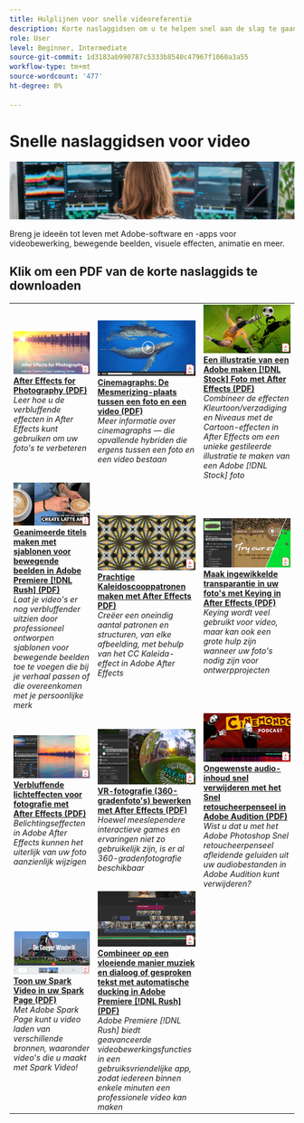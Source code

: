 ```yaml
---
title: Hulplijnen voor snelle videoreferentie
description: Korte naslaggidsen om u te helpen snel aan de slag te gaan met Adobe DVA-producten
role: User
level: Beginner, Intermediate
source-git-commit: 1d3183ab990787c5333b8540c47967f1060a3a55
workflow-type: tm+mt
source-wordcount: '477'
ht-degree: 0%

---
```


# Snelle naslaggidsen voor video

![Creative Cloud Hero-afbeelding](../assets/CCEbanner-DVA.png)

Breng je ideeën tot leven met Adobe-software en -apps voor videobewerking, bewegende beelden, visuele effecten, animatie en meer.

## Klik om een PDF van de korte naslaggids te downloaden

<table>
<tr>
 <td>
   <a href="assets/AfterEffectsforPhotography.pdf">
      <img alt="After Effects for Photography" src="assets/AfterEffectsforPhotography.jpg" />
   </a>
    <div>
   <a href="assets/AfterEffectsforPhotography.pdf"><strong>After Effects for Photography (PDF)</strong></a>
    </div>
    <em>Leer hoe u de verbluffende effecten in After Effects kunt gebruiken om uw foto's te verbeteren</em>
    <br>
  </td>
  <td>
   <a href="assets/CinemagraphsTheMesmerizingPlaceBetweenaPhotoandaVideo.pdf">
      <img alt="Cinemagraphs: De Mesmerizing-plaats tussen een foto en een video" src="assets/CinemagraphsTheMesmerizingPlaceBetweenaPhotoandaVideo.jpg" />
   </a>
    <div>
   <a href="assets/CinemagraphsTheMesmerizingPlaceBetweenaPhotoandaVideo.pdf"><strong>Cinemagraphs: De Mesmerizing-plaats tussen een foto en een video (PDF)</strong></a>
    </div>
    <em>Meer informatie over cinemagraphs — die opvallende hybriden die ergens tussen een foto en een video bestaan</em>
    <br>
  </td>
  <td>
   <a href="assets/CreateanIllustrationfromanAdobeStockPhotowithAfterEffects.pdf">
      <img alt="Een illustratie van een Adobe maken [!DNL Stock] Foto met After Effects" src="assets/CreateanIllustrationfromanAdobeStockPhotowithAfterEffects.jpg" />
   </a>
    <div>
   <a href="assets/CreateanIllustrationfromanAdobeStockPhotowithAfterEffects.pdf"><strong>Een illustratie van een Adobe maken [!DNL Stock] Foto met After Effects (PDF)</strong></a>
    </div>
    <em>Combineer de effecten Kleurtoon/verzadiging en Niveaus met de Cartoon-effecten in After Effects om een unieke gestileerde illustratie te maken van een Adobe [!DNL Stock] foto</em>
    <br>
  </td>
</tr>
<tr>
 <td>
   <a href="assets/CreateAnimatedTitlesUsingMotionGraphicsTemplatesinAdobePremiereRush.pdf">
      <img alt="Geanimeerde titels maken met sjablonen voor bewegende beelden in Adobe Premiere [!DNL Rush]" src="assets/CreateAnimatedTitlesUsingMotionGraphicsTemplatesinAdobePremiereRush.jpg" />
   </a>
    <div>
   <a href="assets/CreateAnimatedTitlesUsingMotionGraphicsTemplatesinAdobePremiereRush.pdf"><strong>Geanimeerde titels maken met sjablonen voor bewegende beelden in Adobe Premiere [!DNL Rush] (PDF)</strong></a>
    </div>
    <em>Laat je video's er nog verbluffender uitzien door professioneel ontworpen sjablonen voor bewegende beelden toe te voegen die bij je verhaal passen of die overeenkomen met je persoonlijke merk</em>
    <br>
  </td>
  <td>
   <a href="assets/CreateBeautifulKaleidoscopePatternswithAfterEffects.pdf">
      <img alt="Prachtige Kaleidoscooppatronen maken met After Effects" src="assets/CreateBeautifulKaleidoscopePatternswithAfterEffects.jpg" />
   </a>
    <div>
   <a href="assets/CreateBeautifulKaleidoscopePatternswithAfterEffects.pdf"><strong>Prachtige Kaleidoscooppatronen maken met After Effects PDF)</strong></a>
    </div>
    <em>Creëer een oneindig aantal patronen en structuren, van elke afbeelding, met behulp van het CC Kaleida-effect in Adobe After Effects</em>
    <br>
  </td>
  <td>
   <a href="assets/CreateIntricateTransparencyinyourPhotographswithKeyinginAfterEffects.pdf">
      <img alt="Maak ingewikkelde transparantie in uw foto's met Keying in After Effects" src="assets/CreateIntricateTransparencyinyourPhotographswithKeyinginAfterEffects.jpg" />
   </a>
    <div>
   <a href="assets/CreateIntricateTransparencyinyourPhotographswithKeyinginAfterEffects.pdf"><strong>Maak ingewikkelde transparantie in uw foto's met Keying in After Effects (PDF)</strong></a>
    </div>
    <em>Keying wordt veel gebruikt voor video, maar kan ook een grote hulp zijn wanneer uw foto's nodig zijn voor ontwerpprojecten</em>
    <br>
  </td>
</tr>
<tr>
 <td>
   <a href="assets/DazzlingLightEffectsforPhotographywithAfterEffects.pdf">
      <img alt="Verbluffende lichteffecten voor fotografie met After Effects" src="assets/DazzlingLightEffectsforPhotographywithAfterEffects.jpg" />
   </a>
    <div>
   <a href="assets/DazzlingLightEffectsforPhotographywithAfterEffects.pdf"><strong>Verbluffende lichteffecten voor fotografie met After Effects (PDF)</strong></a>
    </div>
    <em>Belichtingseffecten in Adobe After Effects kunnen het uiterlijk van uw foto aanzienlijk wijzigen</em>
    <br>
  </td>
  <td>
   <a href="assets/EditingVRPhotography360photoswithAfterEffects.pdf">
      <img alt="VR-fotografie (360-gradenfoto's) bewerken met After Effects" src="assets/EditingVRPhotography360photoswithAfterEffects.jpg" />
   </a>
    <div>
   <a href="assets/EditingVRPhotography360photoswithAfterEffects.pdf"><strong>VR-fotografie (360-gradenfoto's) bewerken met After Effects (PDF)</strong></a>
    </div>
    <em>Hoewel meeslependere interactieve games en ervaringen niet zo gebruikelijk zijn, is er al 360-gradenfotografie beschikbaar</em>
    <br>
  </td>
  <td>
   <a href="assets/QuicklyRemoveUnwantedAudioContentwiththeSpotHealingBrushinAdobeAudition.pdf">
      <img alt="Ongewenste audio-inhoud snel verwijderen met het Snel retoucheerpenseel in Adobe Audition" src="assets/QuicklyRemoveUnwantedAudioContentwiththeSpotHealingBrushinAdobeAudition.jpg" />
   </a>
    <div>
   <a href="assets/QuicklyRemoveUnwantedAudioContentwiththeSpotHealingBrushinAdobeAudition.pdf"><strong>Ongewenste audio-inhoud snel verwijderen met het Snel retoucheerpenseel in Adobe Audition (PDF)</strong></a>
    </div>
    <em>Wist u dat u met het Adobe Photoshop Snel retoucheerpenseel afleidende geluiden uit uw audiobestanden in Adobe Audition kunt verwijderen?</em>
    <br>
  </td>
</tr>
<tr>
   <td>
   <a href="assets/ShowcaseyourSparkVideoinyourSparkPage.pdf">
      <img alt="Toon uw Spark Video in uw Spark Page" src="assets/ShowcaseyourSparkVideoinyourSparkPage.jpg" />
   </a>
    <div>
   <a href="assets/ShowcaseyourSparkVideoinyourSparkPage.pdf"><strong>Toon uw Spark Video in uw Spark Page (PDF)</strong></a>
    </div>
    <em>Met Adobe Spark Page kunt u video laden van verschillende bronnen, waaronder video's die u maakt met Spark Video!</em>
    <br>
  </td>
  <td>
   <a href="assets/SmoothlyCombineMusicandDialogueorNarrationwithAutoduckinginAdobePremiereRush.pdf">
      <img alt="Combineer op een vloeiende manier muziek en dialoog of gesproken tekst met automatische ducking in Adobe Premiere [!DNL Rush]" src="assets/SmoothlyCombineMusicandDialogueorNarrationwithAutoduckinginAdobePremiereRush.jpg" />
   </a>
    <div>
   <a href="assets/SmoothlyCombineMusicandDialogueorNarrationwithAutoduckinginAdobePremiereRush.pdf"><strong>Combineer op een vloeiende manier muziek en dialoog of gesproken tekst met automatische ducking in Adobe Premiere [!DNL Rush] (PDF)</strong></a>
    </div>
    <em>Adobe Premiere [!DNL Rush] biedt geavanceerde videobewerkingsfuncties in een gebruiksvriendelijke app, zodat iedereen binnen enkele minuten een professionele video kan maken</em>
    <br>
  </td>
</tr>
</table>
